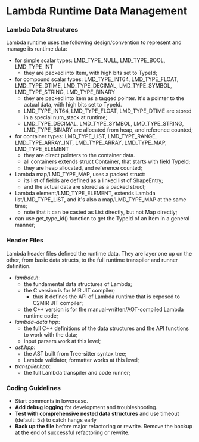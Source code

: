 # Lambda Runtime Data Management

### Lambda Data Structures
Lambda runtime uses the following design/convention to represent and manage its runtime data:
- for simple scalar types: LMD_TYPE_NULL, LMD_TYPE_BOOL, LMD_TYPE_INT
	- they are packed into Item, with high bits set to TypeId;
- for compound scalar types: LMD_TYPE_INT64, LMD_TYPE_FLOAT, LMD_TYPE_DTIME, LMD_TYPE_DECIMAL, LMD_TYPE_SYMBOL, LMD_TYPE_STRING, LMD_TYPE_BINARY
	- they are packed into item as a tagged pointer. It's a pointer to the actual data, with high bits set to TypeId.
	- LMD_TYPE_INT64, LMD_TYPE_FLOAT, LMD_TYPE_DTIME are stored in a special num_stack at runtime;
	- LMD_TYPE_DECIMAL, LMD_TYPE_SYMBOL, LMD_TYPE_STRING, LMD_TYPE_BINARY are allocated from heap, and reference counted;
- for container types: LMD_TYPE_LIST, LMD_TYPE_RANGE, LMD_TYPE_ARRAY_INT, LMD_TYPE_ARRAY, LMD_TYPE_MAP, LMD_TYPE_ELEMENT
	- they are direct pointers to the container data.
	- all containers extends struct Container, that starts with field TypeId;
	- they are heap allocated, and reference counted;
- Lambda map/LMD_TYPE_MAP, uses a packed struct:
	- its list of fields are defined as a linked list of ShapeEntry;
	- and the actual data are stored as a packed struct;
- Lambda element/LMD_TYPE_ELEMENT, extends Lambda list/LMD_TYPE_LIST, and it's also a map/LMD_TYPE_MAP at the same time;
	- note that it can be casted as List directly, but not Map directly;
- can use get_type_id() function to get the TypeId of an Item in a general manner;

### Header Files
Lambda header files defined the runtime data. They are layer one up on the other, from basic data structs, to the full runtime transpiler and runner definition.
- *lambda.h*: 
	- the fundamental data structures of Lambda;
	- the C version is for MIR JIT compiler; 
		- thus it defines the API of Lambda runtime that is exposed to C2MIR JIT compiler;
	- the C++ version is for the manual-written/AOT-compiled Lambda runtime code;
- *lambda-data.hpp*:
	- the full C++ definitions of the data structures and the API functions to work with the data;
	- input parsers work at this level;
- *ast.hpp*:
	- the AST built from Tree-sitter syntax tree;
	- Lambda validator, formatter works at this level;
- *transpiler.hpp*:
	- the full Lambda transpiler and code runner;
### Coding Guidelines
- Start comments in lowercase.
- **Add debug logging** for development and troubleshooting.
- **Test with comprehensive nested data structures** and use timeout (default: 5s) to catch hangs early
- **Back up the file** before major refactoring or rewrite. Remove the backup at the end of successful refactoring or rewrite.